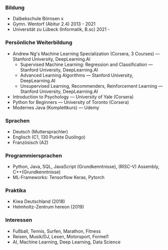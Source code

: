 ### Bildung

- Dalbekschule Börnsen x
- Gymn. Wentorf (Abitur 2.4) 2013 - 2021
- Universität zu Lübeck (Informatik, B.sc) 2021 -

### Persönliche Weiterbildung

- Andrew Ng's Machine Learning Specialization (Corsera, 3 Courses) — Stanford University, DeepLearning.AI
    - Supervised Machine Learning: Regression and Classification — Stanford University, DeepLearning.AI
    - Advanced Learning Algorithms — Stanford University, DeepLearning.AI
    - Unsupervised Learning, Recommenders, Reinforcement Learning — Stanford University, DeepLearning.AI
- Introduction to Psychology — University of Yale (Corsera)
- Python for Beginners — University of Toronto (Corsera)
- Modernes Java (Komplettkurs) — Udemy

### Sprachen

- Deutsch (Muttersprachler)
- Englisch (C1, 130 Punkte Duolingo)
- Französisch (A2)

### Programmiersprachen

- Python, Java, SQL, JavaScript (Grundkenntnisse), (RISC-V) Assembly, C++(Grundkenntnisse)
- ML-Frameworks: Tensorflow Keras, Pytorch

### Praktika

- Kiwa Deutschland (2018)
- Helmholtz-Zentrum hereon (2019)

### Interessen

- Fußball, Tennis, Surfen, Marathon, Fitness
- Reisen, Musik/DJ, Lesen, Motorsport, Formel1
- AI, Machine Learning, Deep Learning, Data Science
